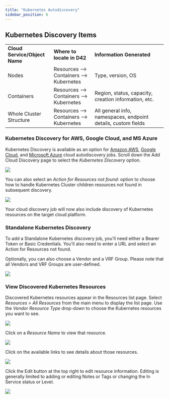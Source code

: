 ```yaml
---
title: "Kubernetes Autodiscovery"
sidebar_position: 6
---
```


## Kubernetes Discovery Items

<table><tbody><tr><td><strong>Cloud Service/Object Name</strong></td><td><strong>Where to locate in D42</strong></td><td><strong>Information</strong>&nbsp;<strong>Generated</strong></td></tr><tr><td>Nodes</td><td>Resources --&gt; Containers --&gt; Kubernetes</td><td>Type, version, OS</td></tr><tr><td>Containers</td><td>Resources --&gt; Containers --&gt; Kubernetes</td><td>Region, status, capacity, creation information, etc.</td></tr><tr><td>Whole Cluster Structure</td><td>Resources --&gt; Containers --&gt; Kubernetes</td><td>All general info, namespaces, endpoint details, custom fields</td></tr></tbody></table>

### Kubernetes Discovery for AWS, Google Cloud, and MS Azure

Kubernetes Discovery is available as an option for [Amazon AWS](/docs/discovery/cloud_platforms_autodiscovery/), [Google Cloud](/docs/discovery/cloud_platforms_autodiscovery/), and [Microsoft Azure](/docs/discovery/cloud_platforms_autodiscovery) cloud autodiscovery jobs. Scroll down the Add Cloud Discovery page to select the _Kubernetes Discovery_ option.

![](/assets/images/placeholder.png)

You can also select an _Action for Resources not found:_ option to choose how to handle Kubernetes Cluster children resources not found in subsequent discovery.

![](/assets/images/placeholder.png)

Your cloud discovery job will now also include discovery of Kubernetes resources on the target cloud platform.

### Standalone Kubernetes Discovery

To add a Standalone Kubernetes discovery job, you'll need either a Bearer Token or Basic Credentials. You'll also need to enter a URL and select an Action for Resources not found.

Optionally, you can also choose a Vendor and a VRF Group. Please note that all Vendors and VRF Groups are user-defined.

![](/assets/images/placeholder.png)

### View Discovered Kubernetes Resources

Discovered Kubernetes resources appear in the Resources list page. Select _Resources > All Resources_ from the main menu to display the list page. Use the _Vendor Resource Type_ drop-down to choose the Kubernetes resources you want to see.

![](/assets/images/placeholder.png)

Click on a _Resource Name_ to view that resource.

![](/assets/images/placeholder.png)

Click on the available links to see details about those resources.

![](/assets/images/placeholder.png)

Click the Edit button at the top right to edit resource information. Editing is generally limited to adding or editing Notes or Tags or changing the In Service status or Level.

![](/assets/images/placeholder.png)
